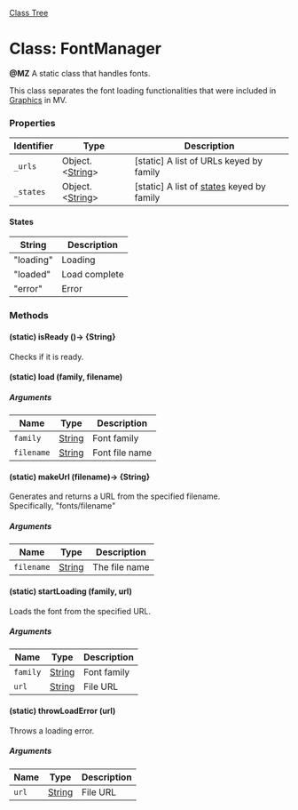 [Class Tree](index.md)

# Class: FontManager
**@MZ** A static class that handles fonts.

This class separates the font loading functionalities that were included in [Graphics](Graphics.md) in MV.

### Properties

| Identifier | Type | Description |
| --- | --- | --- |
| `_urls` | Object.&lt;[String](String.md)&gt; | [static] A list of URLs keyed by family |
| `_states` | Object.&lt;[String](String.md)&gt; | [static] A list of [states](#状態) keyed by family |

#### States

| String | Description |
| --- | --- |
| "loading" | Loading |
| "loaded" | Load complete |
| "error" | Error |

### Methods

#### (static) isReady ()→ {String}
Checks if it is ready.

#### (static) load (family, filename)

##### Arguments

| Name | Type | Description |
| --- | --- | --- |
| `family` | [String](String.md) | Font family |
| `filename` | [String](String.md) | Font file name |

#### (static) makeUrl (filename)→ {String}
Generates and returns a URL from the specified filename. <br />
Specifically, "fonts/filename"

##### Arguments

| Name | Type | Description |
| --- | --- | --- |
| `filename` | [String](String.md) | The file name |

#### (static) startLoading (family, url)
Loads the font from the specified URL.

##### Arguments

| Name | Type | Description |
| --- | --- | --- |
| `family` | [String](String.md) | Font family |
| `url` | [String](String.md) | File URL |

#### (static) throwLoadError (url)
Throws a loading error.

##### Arguments

| Name | Type | Description |
| --- | --- | --- |
| `url` | [String](String.md) | File URL |
